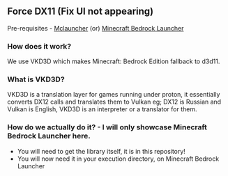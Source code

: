 ## Force DX11 (Fix UI not appearing)

Pre-requisites - [Mclauncher](https://github.com/MCMrARM/mc-w10-version-launcher/releases/tag/0.4.0) (or) [Minecraft Bedrock Launcher](https://bedrocklauncher.github.io/)
### How does it work?

We use VKD3D which makes Minecraft: Bedrock Edition fallback to d3d11.
### What is VKD3D?

VKD3D is a translation layer for games running under proton, it essentially converts DX12 calls and translates them to Vulkan eg; DX12 is Russian and Vulkan is English, VKD3D is an interpreter or a translator for them.

### How do we actually do it? - I will only showcase Minecraft Bedrock Launcher here.

* You will need to get the library itself, it is in this repository!
* You will now need it in your execution directory, on Minecraft Bedrock Launcher
